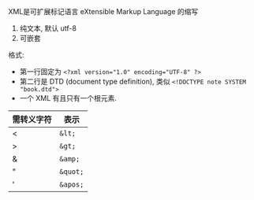 XML是可扩展标记语言 eXtensible Markup Language 的缩写

1. 纯文本, 默认 utf-8
2. 可嵌套

格式: 
- 第一行固定为 `<?xml version="1.0" encoding="UTF-8" ?>`
- 第二行是 DTD (document type definition), 类似 `<!DOCTYPE note SYSTEM "book.dtd">`
- 一个 XML 有且只有一个根元素.

|需转义字符|表示|
|---|---|
|< | `&lt;` |
| > | `&gt;`|
|&|`&amp;`|
|"|`&quot;`|
|'|`&apos;`|